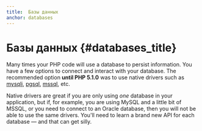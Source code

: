 ```yaml
---
title:  Базы данных
anchor: databases
---
```


# Базы данных {#databases_title}

Many times your PHP code will use a database to persist information. You have a few options to connect and interact
with your database. The recommended option **until PHP 5.1.0** was to use native drivers such as [mysqli], [pgsql],
[mssql], etc.

Native drivers are great if you are only using _one_ database in your application, but if, for example, you are using
MySQL and a little bit of MSSQL, or you need to connect to an Oracle database, then you will not be able to use the
same drivers. You'll need to learn a brand new API for each database &mdash; and that can get silly.

[mysqli]: https://secure.php.net/mysqli
[pgsql]: https://secure.php.net/pgsql
[mssql]: https://secure.php.net/mssql
